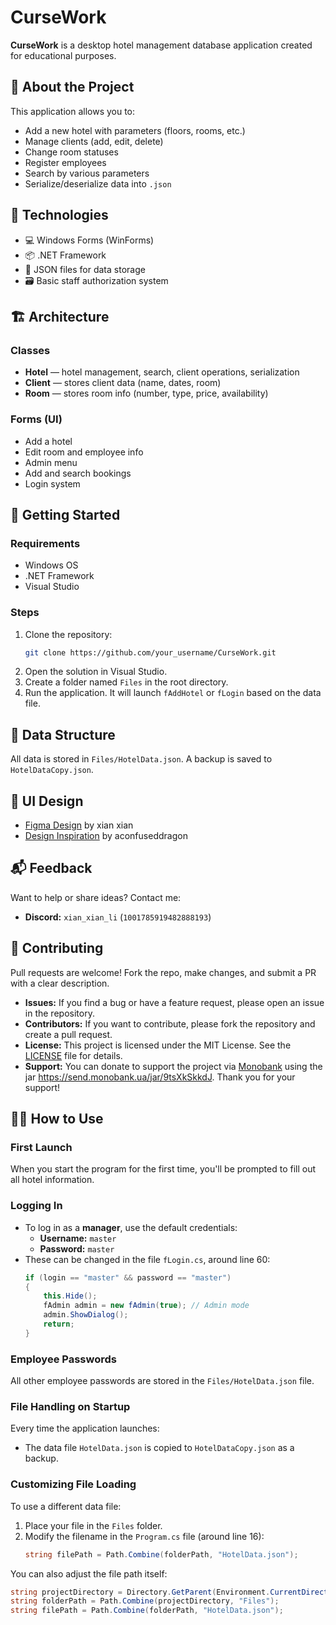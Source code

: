 ﻿
# CurseWork

**CurseWork** is a desktop hotel management database application created for educational purposes.

## 📁 About the Project

This application allows you to:
- Add a new hotel with parameters (floors, rooms, etc.)
- Manage clients (add, edit, delete)
- Change room statuses
- Register employees
- Search by various parameters
- Serialize/deserialize data into `.json`

## 🧩 Technologies
- 💻 Windows Forms (WinForms)
- 📦 .NET Framework
- 📁 JSON files for data storage
- 🗃️ Basic staff authorization system

## 🏗️ Architecture

### Classes

- **Hotel** — hotel management, search, client operations, serialization
- **Client** — stores client data (name, dates, room)
- **Room** — stores room info (number, type, price, availability)

### Forms (UI)

- Add a hotel
- Edit room and employee info
- Admin menu
- Add and search bookings
- Login system

## 🚀 Getting Started

### Requirements
- Windows OS
- .NET Framework
- Visual Studio

### Steps
1. Clone the repository:
   ```bash
   git clone https://github.com/your_username/CurseWork.git
   ```
2. Open the solution in Visual Studio.
3. Create a folder named `Files` in the root directory.
4. Run the application. It will launch `fAddHotel` or `fLogin` based on the data file.

## 🧪 Data Structure

All data is stored in `Files/HotelData.json`. A backup is saved to `HotelDataCopy.json`.

## 🎨 UI Design

- [Figma Design](https://www.figma.com/design/QhgHXYlr5ERLbTDjDJJO0t/CurseDataBase?node-id=0-1&t=7jpApCCQDGGDDM0h-1) by xian xian
- [Design Inspiration](https://aconfuseddragon.neocities.org/) by aconfuseddragon

## 📬 Feedback

Want to help or share ideas? Contact me:
- **Discord:** `xian_xian_li` (`1001785919482888193`)

## 🤝 Contributing

Pull requests are welcome! Fork the repo, make changes, and submit a PR with a clear description.
- **Issues:** If you find a bug or have a feature request, please open an issue in the repository.
- **Contributors:** If you want to contribute, please fork the repository and create a pull request.
- **License:** This project is licensed under the MIT License. See the [LICENSE](LICENSE) file for details.
- **Support:** You can donate to support the project via [Monobank](https://monobank.ua/) using the jar https://send.monobank.ua/jar/9tsXkSkkdJ. Thank you for your support!

## 🧑‍💼 How to Use

### First Launch
When you start the program for the first time, you'll be prompted to fill out all hotel information.

### Logging In
- To log in as a **manager**, use the default credentials:
  - **Username:** `master`
  - **Password:** `master`
- These can be changed in the file `fLogin.cs`, around line 60:
  ```csharp
  if (login == "master" && password == "master")
  {
      this.Hide();
      fAdmin admin = new fAdmin(true); // Admin mode
      admin.ShowDialog();
      return;
  }
  ```

### Employee Passwords
All other employee passwords are stored in the `Files/HotelData.json` file.

### File Handling on Startup
Every time the application launches:
- The data file `HotelData.json` is copied to `HotelDataCopy.json` as a backup.

### Customizing File Loading
To use a different data file:
1. Place your file in the `Files` folder.
2. Modify the filename in the `Program.cs` file (around line 16):
   ```csharp
   string filePath = Path.Combine(folderPath, "HotelData.json");
   ```

You can also adjust the file path itself:
```csharp
string projectDirectory = Directory.GetParent(Environment.CurrentDirectory).Parent.Parent.FullName;
string folderPath = Path.Combine(projectDirectory, "Files");
string filePath = Path.Combine(folderPath, "HotelData.json");
```